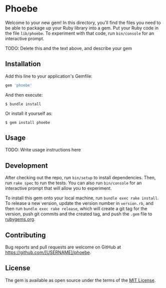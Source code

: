 # Phoebe

Welcome to your new gem! In this directory, you'll find the files you need to be able to package up your Ruby library into a gem. Put your Ruby code in the file `lib/phoebe`. To experiment with that code, run `bin/console` for an interactive prompt.

TODO: Delete this and the text above, and describe your gem

## Installation

Add this line to your application's Gemfile:

```ruby
gem 'phoebe'
```

And then execute:

    $ bundle install

Or install it yourself as:

    $ gem install phoebe

## Usage

TODO: Write usage instructions here

## Development

After checking out the repo, run `bin/setup` to install dependencies. Then, run `rake spec` to run the tests. You can also run `bin/console` for an interactive prompt that will allow you to experiment.

To install this gem onto your local machine, run `bundle exec rake install`. To release a new version, update the version number in `version.rb`, and then run `bundle exec rake release`, which will create a git tag for the version, push git commits and the created tag, and push the `.gem` file to [rubygems.org](https://rubygems.org).

## Contributing

Bug reports and pull requests are welcome on GitHub at https://github.com/[USERNAME]/phoebe.

## License

The gem is available as open source under the terms of the [MIT License](https://opensource.org/licenses/MIT).
